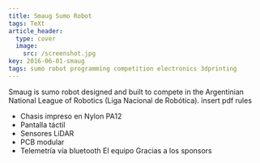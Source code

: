 ```yaml
---
title: Smaug Sumo Robot
tags: TeXt
article_header:
  type: cover
  image:
    src: /screenshot.jpg
key: 2016-06-01-smaug
tags: sumo robot programming competition electronics 3dprinting
---
```


Smaug is sumo robot designed and built to compete in the Argentinian National League of Robotics (Liga Nacional de Robótica). insert pdf rules

- Chasis impreso en Nylon PA12
- Pantalla táctil
- Sensores LiDAR
- PCB modular
- Telemetría vía bluetooth
El equipo
Gracias a los sponsors
